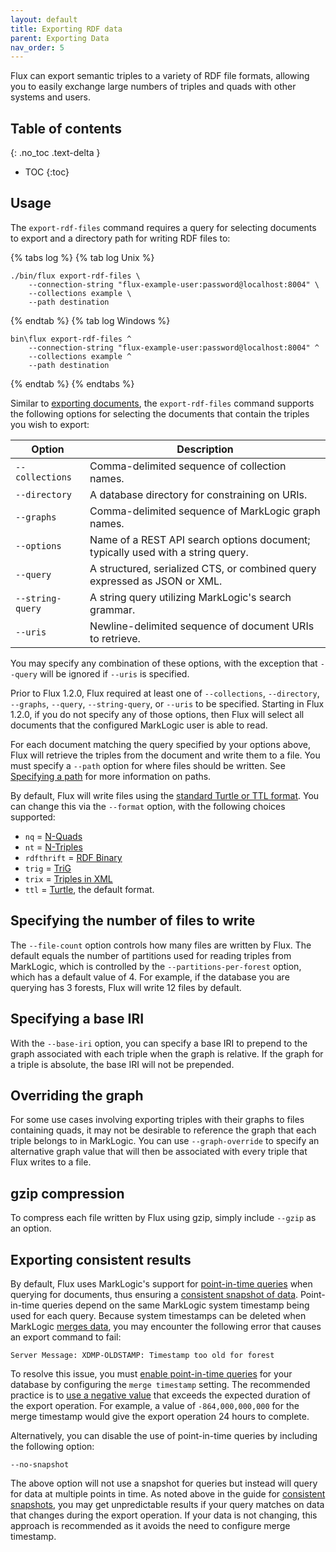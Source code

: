 ```yaml
---
layout: default
title: Exporting RDF data
parent: Exporting Data
nav_order: 5
---
```


Flux can export semantic triples to a variety of RDF file formats, allowing you to easily exchange large numbers of 
triples and quads with other systems and users. 

## Table of contents
{: .no_toc .text-delta }

- TOC 
{:toc}

## Usage

The `export-rdf-files` command requires a query for selecting documents to export and a directory path for writing
RDF files to:

{% tabs log %}
{% tab log Unix %}
```
./bin/flux export-rdf-files \
    --connection-string "flux-example-user:password@localhost:8004" \
    --collections example \
    --path destination
```
{% endtab %}
{% tab log Windows %}
```
bin\flux export-rdf-files ^
    --connection-string "flux-example-user:password@localhost:8004" ^
    --collections example ^
    --path destination
```
{% endtab %}
{% endtabs %}

Similar to [exporting documents](export-documents.md), the `export-rdf-files` command supports the following 
options for selecting the documents that contain the triples you wish to export:

| Option | Description | 
| --- |--- |
| `--collections` | Comma-delimited sequence of collection names. |
| `--directory` | A database directory for constraining on URIs. |
| `--graphs` | Comma-delimited sequence of MarkLogic graph names. |
| `--options` | Name of a REST API search options document; typically used with a string query. |
| `--query` | A structured, serialized CTS, or combined query expressed as JSON or XML. |
| `--string-query` | A string query utilizing MarkLogic's search grammar. |
| `--uris` | Newline-delimited sequence of document URIs to retrieve.  |

You may specify any combination of these options, with the exception that `--query` will be ignored if `--uris` is specified.

Prior to Flux 1.2.0, Flux required at least one of `--collections`, `--directory`, `--graphs`, `--query`,
`--string-query`, or `--uris` to be specified. Starting in Flux 1.2.0, if you do not specify any of those options, then
Flux will select all documents that the configured MarkLogic user is able to read.  

For each document matching the query specified by your options above, Flux will retrieve the triples from the document 
and write them to a file. You must specify a `--path` option for where files should be written. See 
[Specifying a path](specifying-path.md) for more information on paths.

By default, Flux will write files using the [standard Turtle or TTL format](https://www.w3.org/TR/turtle/). You can 
change this via the `--format` option, with the following choices supported:

- `nq` = [N-Quads](https://www.w3.org/TR/n-quads/)
- `nt` = [N-Triples](https://en.wikipedia.org/wiki/N-Triples)
- `rdfthrift` = [RDF Binary](https://afs.github.io/rdf-thrift/)
- `trig` = [TriG](https://www.w3.org/TR/trig/)
- `trix` = [Triples in XML](https://en.wikipedia.org/wiki/TriX_(serialization_format))
- `ttl` = [Turtle](https://www.w3.org/TR/turtle/), the default format.

## Specifying the number of files to write

The `--file-count` option controls how many files are written by Flux. The default equals the number of partitions 
used for reading triples from MarkLogic, which is controlled by the `--partitions-per-forest` option, which has a 
default value of 4. For example, if the database you are querying has 3 forests, Flux will write 12 files by default.

## Specifying a base IRI

With the `--base-iri` option, you can specify a base IRI to prepend to the graph associated with each triple when 
the graph is relative. If the graph for a triple is absolute, the base IRI will not be prepended. 

## Overriding the graph

For some use cases involving exporting triples with their graphs to files containing quads, it may not be desirable to
reference the graph that each triple belongs to in MarkLogic. You can use `--graph-override` to specify an alternative
graph value that will then be associated with every triple that Flux writes to a file. 

## gzip compression

To compress each file written by Flux using gzip, simply include `--gzip` as an option.

## Exporting consistent results

By default, Flux uses MarkLogic's support for
[point-in-time queries](https://docs.marklogic.com/11.0/guide/app-dev/point_in_time#id_47946) when querying for
documents, thus ensuring a [consistent snapshot of data](https://docs.marklogic.com/guide/java/data-movement#id_18227).
Point-in-time queries depend on the same MarkLogic system timestamp being used for each query. Because system timestamps
can be deleted when MarkLogic [merges data](https://docs.marklogic.com/11.0/guide/admin-guide/en/understanding-and-controlling-database-merges.html),
you may encounter the following error that causes an export command to fail:

```
Server Message: XDMP-OLDSTAMP: Timestamp too old for forest
```

To resolve this issue, you must
[enable point-in-time queries](https://docs.marklogic.com/11.0/guide/app-dev/point_in_time#id_32468) for your database
by configuring the `merge timestamp` setting. The recommended practice is to
[use a negative value](https://docs.marklogic.com/11.0/guide/admin-guide/en/understanding-and-controlling-database-merges/setting-a-negative-merge-timestamp-to-preserve-fragments-for-a-rolling-window-of-time.html)
that exceeds the expected duration of the export operation. For example, a value of `-864,000,000,000` for the merge
timestamp would give the export operation 24 hours to complete.

Alternatively, you can disable the use of point-in-time queries by including the following option:

```
--no-snapshot
```

The above option will not use a snapshot for queries but instead will query for data at multiple points in time. As
noted above in the guide for [consistent snapshots](https://docs.marklogic.com/guide/java/data-movement#id_18227), you
may get unpredictable results if your query matches on data that changes during the export operation. If your data is
not changing, this approach is recommended as it avoids the need to configure merge timestamp.
